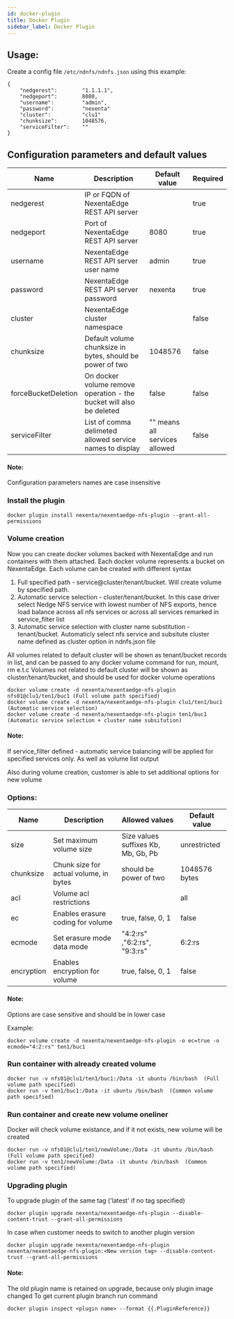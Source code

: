 ```yaml
---
id: docker-plugin
title: Docker Plugin
sidebar_label: Docker Plugin
---
```


## Usage:
Create a config file `/etc/ndnfs/ndnfs.json` using this example:

```
{
    "nedgerest":        "1.1.1.1",
    "nedgeport":        8080,
    "username":         "admin",
    "password":         "nexenta"
    "cluster":          "clu1"
    "chunksize":        1048576,
    "serviceFilter":    ""
}
```

## Configuration parameters and default values
| Name      | Description           | Default value | Required |
|-----------|-----------------------|---------------|----------|
| nedgerest | IP or FQDN of NexentaEdge REST API server|         | true |
| nedgeport | Port of NexentaEdge REST API server| 8080 |  true |
| username  | NexentaEdge REST API server user name| admin | true |
| password  | NexentaEdge REST API server password | nexenta | true |
| cluster   | NexentaEdge cluster namespace |  | false |
| chunksize | Default volume chunksize in bytes, should be power of two | 1048576 | false |
| forceBucketDeletion | On docker volume remove operation - the bucket will also be deleted | false | false |
| serviceFilter | List of comma delimeted allowed service names to display |  "" means all services allowed | false |

#### Note:
Configuration parameters names are case insensitive


### Install the plugin

```
docker plugin install nexenta/nexentaedge-nfs-plugin --grant-all-permissions
```

### Volume creation
 Now you can create docker volumes backed with NexentaEdge and run containers with them attached. Each docker volume represents a bucket on NexentaEdge. 
 Each volume can be created with different syntax 
 1. Full specified path -  service@cluster/tenant/bucket. Will create volume by specified path.
 2. Automatic service selection - cluster/tenant/bucket. In this case driver select Nedge NFS service with lowest number of NFS exports, hence load balance across all nfs services or across all services remarked in service_filter list
 3. Automatic service selection with cluster name substitution - tenant/bucket. Automaticly select nfs service and subsitute cluster name defined as cluster option in ndnfs.json file

 All volumes related to default cluster will be shown as tenant/bucket records in list, and can be passed to any docker volume command for run, mount, rm e.t.c
 Volumes not related to default cluster will be shown as cluster/tenant/bucket, and should be used for docker volume operations

```
docker volume create -d nexenta/nexentaedge-nfs-plugin nfs01@clu1/ten1/buc1 (Full volume path specified)
docker volume create -d nexenta/nexentaedge-nfs-plugin clu1/ten1/buc1 (Automatic service selection)
docker volume create -d nexenta/nexentaedge-nfs-plugin ten1/buc1 (Automatic service selection + cluster name subsitution)
```

#### Note:
If service_filter defined - automatic service balancing will be applied for specified services only. As well as volume list output

Also during volume creation, customer is able to set additional options for new volume

### Options:

| Name      | Description           | Allowed values            | Default value |
|-----------|-----------------------|---------------------------|---------------|
| size      | Set maximum volume size | Size values suffixes Kb, Mb, Gb, Pb | unrestricted |
| chunksize | Chunk size for actual volume, in bytes | should be power of two | 1048576 bytes |
| acl       | Volume acl restrictions |                                       | all |
| ec        | Enables erasure coding for volume | true, false, 0, 1 | false |
| ecmode    | Set erasure mode data mode | "4:2:rs" ,"6:2:rs", "9:3:rs" | 6:2:rs |
| encryption | Enables encryption for volume | true, false, 0, 1 | false |

#### Note:
Options are case sensitive and should be in lower case

Example:

```
docker volume create -d nexenta/nexentaedge-nfs-plugin -o ec=true -o ecmode="4:2:rs" ten1/buc1
```

### Run container with already created volume

```
docker run -v nfs01@clu1/ten1/buc1:/Data -it ubuntu /bin/bash  (Full volume path specified)
docker run -v ten1/buc1:/Data -it ubuntu /bin/bash  (Common volume path specified)
```

### Run container and create new volume oneliner
Docker will check volume existance, and if it not exists, new volume will be created

```
docker run -v nfs01@clu1/ten1/newVolume:/Data -it ubuntu /bin/bash  (Full volume path specified)
docker run -v ten1/newVolume:/Data -it ubuntu /bin/bash  (Common volume path specified)
```

### Upgrading plugin
To upgrade plugin of the same tag ('latest' if no tag specified)

```
docker plugin upgrade nexenta/nexentaedge-nfs-plugin --disable-content-trust --grant-all-permissions
```

In case when customer needs to switch to another plugin version

```
docker plugin upgrade nexenta/nexentaedge-nfs-plugin nexenta/nexentaedge-nfs-plugin:<New version tag> --disable-content-trust --grant-all-permissions
```

#### Note:
The old plugin name is retained on upgrade, because only plugin image changed 
To get current plugin branch run command 

```
docker plugin inspect <plugin name> --format {{.PluginReference}}
```
